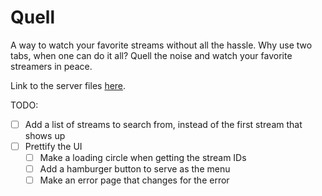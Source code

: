 # Quell

A way to watch your favorite streams without all the hassle. Why use two tabs, when one can do it all? 
Quell the noise and watch your favorite streamers in peace.

Link to the server files [here](https://github.com/aquafenaa/QuellServer).

TODO:
- [ ] Add a list of streams to search from, instead of the first stream that shows up
- [ ] Prettify the UI
  - [ ] Make a loading circle when getting the stream IDs
  - [ ] Add a hamburger button to serve as the menu
  - [ ] Make an error page that changes for the error

